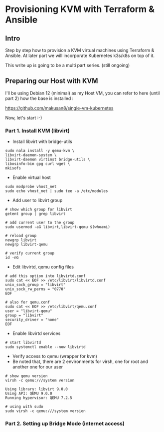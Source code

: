 # Provisioning KVM with Terraform & Ansible

## Intro

Step by step how to provision a KVM virtual machines using Terraform & Ansible. At later part we will incorporate Kubernetes k3s/k8s on top of it.

This write up is going to be a multi part series. (still ongoing)

## Preparing our Host with KVM

I'll be using Debian 12 (minimal) as my Host VM, you can refer to here (until part 2) how the base is installed :

https://github.com/makusan8/single-vm-kubernetes

Now, let's start :-)

### Part 1. Install KVM (libvirt)

- Install libvirt with bridge-utils

```
sudo nala install -y qemu-kvm \
libvirt-daemon-system \
libvirt-daemon virtinst bridge-utils \
libosinfo-bin gpg curl wget \
mkisofs
```

- Enable virtual host

```
sudo modprobe vhost_net
sudo echo vhost_net | sudo tee -a /etc/modules
```

- Add user to libvirt group

```
# show which group for libvirt
getent group | grep libvirt

# add current user to the group
sudo usermod -aG libvirt,libvirt-qemu $(whoami)

# reload group
newgrp libvirt
newgrp libvirt-qemu

# verify current group
id -nG
```

- Edit libvirtd, qemu config files

```
# add this option into libvirtd.conf
sudo cat << EOF >> /etc/libvirt/libvirtd.conf
unix_sock_group = "libvirt"
unix_sock_rw_perms = "0770"
EOF

# also for qemu.conf
sudo cat << EOF >> /etc/libvirt/qemu.conf
user = "libvirt-qemu"
group = "libvirt"
security_driver = "none"
EOF
```

- Enable libvirtd services

```
# start libvirtd
sudo systemctl enable --now libvirtd
```

- Verify access to qemu (wrapper for kvm)
- Be noted that, there are 2 environments for virsh, one for root and another one for our user

```
# show qemu version
virsh -c qemu:///system version

Using library: libvirt 9.0.0
Using API: QEMU 9.0.0
Running hypervisor: QEMU 7.2.5

# using with sudo
sudo virsh -c qemu:///system version
```

### Part 2. Setting up Bridge Mode (internet access)





